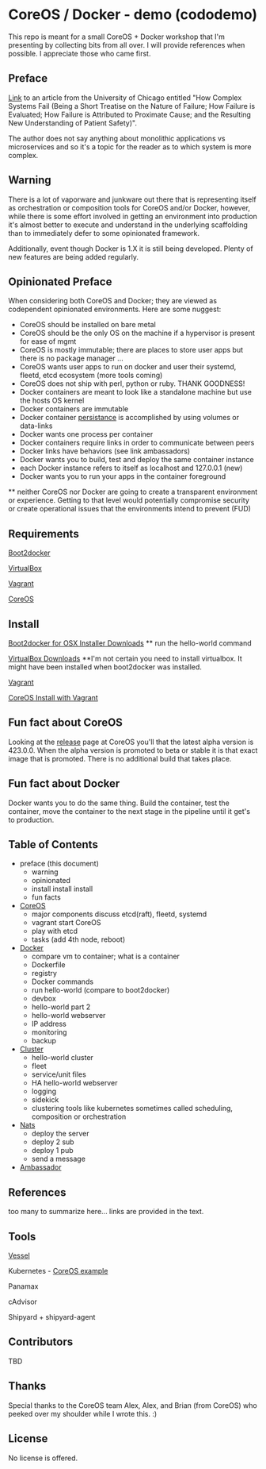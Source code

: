CoreOS / Docker - demo (cododemo)
======================

This repo is meant for a small CoreOS + Docker workshop that I'm presenting by collecting bits from all over. I will provide references when possible. I appreciate those who came first.

Preface
-------

[Link](http://www.ctlab.org/documents/How%20Complex%20Systems%20Fail.pdf) to an article from the University of Chicago entitled "How Complex Systems Fail (Being a Short Treatise on the Nature of Failure; How Failure is Evaluated; How Failure is Attributed to Proximate Cause; and the Resulting New Understanding of Patient Safety)". 

The author does not say anything about monolithic applications vs microservices and so it's a topic for the reader as to which system is more complex.

Warning
-----------

There is a lot of vaporware and junkware out there that is representing itself as orchestration or composition tools for CoreOS and/or Docker, however, while there is some effort involved in getting an environment into production it's almost better to execute and understand in the underlying scaffolding than to immediately defer to some opinionated framework.

Additionally, event though Docker is 1.X it is still being developed. Plenty of new features are being added regularly.

Opinionated Preface
-------------------

When considering both CoreOS and Docker; they are viewed as codependent opinionated environments. Here are some nuggest:
- CoreOS should be installed on bare metal
- CoreOS should be the only OS on the machine if a hypervisor is present for ease of mgmt
- CoreOS is mostly immutable; there are places to store user apps but there is no package manager ...
- CoreOS wants user apps to run on docker and user their systemd, fleetd, etcd ecosystem (more tools coming)
- CoreOS does not ship with perl, python or ruby. THANK GOODNESS!
- Docker containers are meant to look like a standalone machine but use the hosts OS kernel
- Docker containers are immutable
- Docker container [persistance](https://raw.githubusercontent.com/rbucker/cododemo/master/coreos%20docker%20volumes.jpg) is accomplished by using volumes or data-links
- Docker wants one process per container
- Docker containers require links in order to communicate between peers
- Docker links have behaviors (see link ambassadors)
- Docker wants you to build, test and deploy the same container instance
- each Docker instance refers to itself as localhost and 127.0.0.1 (new)
- Docker wants you to run your apps in the container foreground

** neither CoreOS nor Docker are going to create a transparent environment or experience. Getting to that level would potentially compromise security or create operational issues that the environments intend to prevent (FUD)

Requirements
------------

[Boot2docker](http://boot2docker.io/)

[VirtualBox](https://www.virtualbox.org/)

[Vagrant](https://www.vagrantup.com/)

[CoreOS](https://coreos.com/)

Install
-------

[Boot2docker for OSX Installer Downloads](https://github.com/boot2docker/osx-installer/releases)
   ** run the hello-world command

[VirtualBox Downloads](https://www.virtualbox.org/wiki/Downloads) **I'm not certain you need to install virtualbox. It might have been installed when boot2docker was installed.

[Vagrant](https://www.vagrantup.com/downloads)

[CoreOS Install with Vagrant](https://coreos.com/docs/running-coreos/platforms/vagrant/)


Fun fact about CoreOS
---------------------

Looking at the [release](https://coreos.com/releases/) page at CoreOS you'll that the latest alpha version is 423.0.0.  When the alpha version is promoted to beta or stable it is that exact image that is promoted. There is no additional build that takes place.

Fun fact about Docker
---------------------

Docker wants you to do the same thing.  Build the container, test the container, move the container to the next stage in the pipeline until it get's to production.


Table of Contents
-----------------
- preface (this document)
  - warning
  - opinionated
  - install install install
  - fun facts
- [CoreOS](https://github.com/rbucker/cododemo/blob/master/CoreOS.md)
  - major components discuss etcd(raft), fleetd, systemd
  - vagrant start CoreOS
  - play with etcd
  - tasks (add 4th node, reboot)
- [Docker](https://github.com/rbucker/cododemo/blob/master/Docker.md)
  - compare vm to container; what is a container
  - Dockerfile
  - registry
  - Docker commands
  - run hello-world (compare to boot2docker)
  - devbox
  - hello-world part 2
  - hello-world webserver
  - IP address
  - monitoring
  - backup
- [Cluster](https://github.com/rbucker/cododemo/blob/master/Cluster.md)
  - hello-world cluster
  - fleet
  - service/unit files
  - HA hello-world webserver
  - logging
  - sidekick
  - clustering tools like kubernetes sometimes called scheduling, composition or orchestration
- [Nats](https://github.com/rbucker/cododemo/blob/master/nats.md)
  - deploy the server
  - deploy 2 sub
  - deploy 1 pub
  - send a message
- [Ambassador](https://github.com/rbucker/cododemo/blob/master/Ambassador.md)
 

References
----------

too many to summarize here... links are provided in the text.

Tools
-----

[Vessel](http://awvessel.github.io/)

Kubernetes - [CoreOS example](https://coreos.com/blog/running-kubernetes-example-on-CoreOS-part-2/)

Panamax

cAdvisor

Shipyard + shipyard-agent


Contributors
------------

TBD

Thanks
------

Special thanks to the CoreOS team Alex, Alex, and Brian (from CoreOS) who peeked over my shoulder while I wrote this. :)

License
-------
No license is offered.
